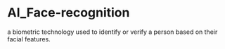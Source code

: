 # AI_Face-recognition
a biometric technology used to identify or verify a person based on their facial features. 
